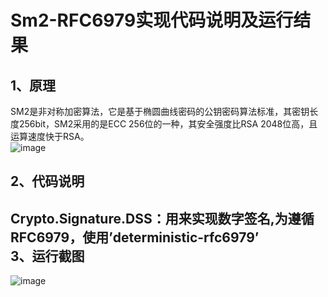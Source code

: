 Sm2-RFC6979实现代码说明及运行结果
=======
1、原理
-------

SM2是非对称加密算法，它是基于椭圆曲线密码的公钥密码算法标准，其密钥长度256bit，SM2采用的是ECC 256位的一种，其安全强度比RSA 2048位高，且运算速度快于RSA。
<br>
![image](https://github.com/ZehaoLiukey/Liuzehao-experiment/blob/main/sm3-birthattack/photo.png)<br>

2、代码说明
----------
Crypto.Signature.DSS：用来实现数字签名,为遵循RFC6979，使用’deterministic-rfc6979’<br>
3、运行截图
------
![image](https://github.com/ZehaoLiukey/Liuzehao-experiment/blob/main/sm3-birthattack/photo.png)<br>


